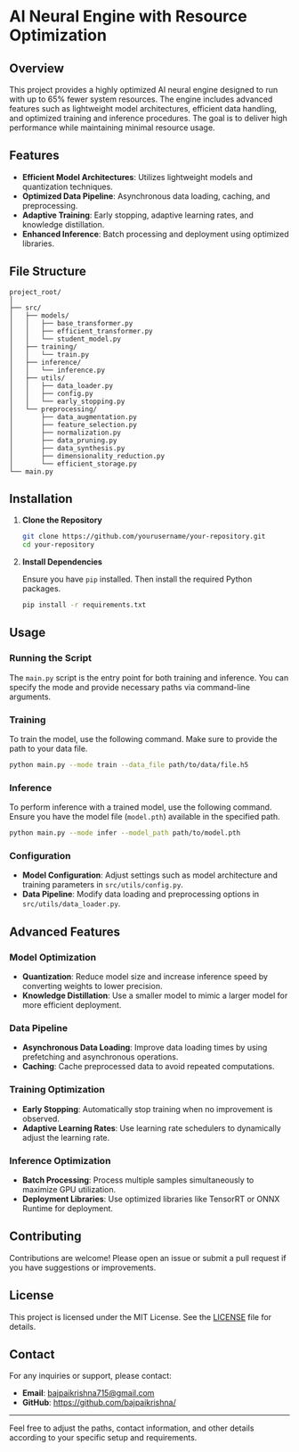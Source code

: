 # AI Neural Engine with Resource Optimization

## Overview

This project provides a highly optimized AI neural engine designed to run with up to 65% fewer system resources. The engine includes advanced features such as lightweight model architectures, efficient data handling, and optimized training and inference procedures. The goal is to deliver high performance while maintaining minimal resource usage.

## Features

- **Efficient Model Architectures**: Utilizes lightweight models and quantization techniques.
- **Optimized Data Pipeline**: Asynchronous data loading, caching, and preprocessing.
- **Adaptive Training**: Early stopping, adaptive learning rates, and knowledge distillation.
- **Enhanced Inference**: Batch processing and deployment using optimized libraries.

## File Structure

```
project_root/
│
├── src/
│   ├── models/
│   │   ├── base_transformer.py
│   │   ├── efficient_transformer.py
│   │   └── student_model.py
│   ├── training/
│   │   └── train.py
│   ├── inference/
│   │   └── inference.py
│   ├── utils/
│   │   ├── data_loader.py
│   │   ├── config.py
│   │   └── early_stopping.py
│   └── preprocessing/
│       ├── data_augmentation.py
│       ├── feature_selection.py
│       ├── normalization.py
│       ├── data_pruning.py
│       ├── data_synthesis.py
│       ├── dimensionality_reduction.py
│       └── efficient_storage.py
└── main.py
```

## Installation

1. **Clone the Repository**

    ```bash
    git clone https://github.com/yourusername/your-repository.git
    cd your-repository
    ```

2. **Install Dependencies**

    Ensure you have `pip` installed. Then install the required Python packages.

    ```bash
    pip install -r requirements.txt
    ```

## Usage

### Running the Script

The `main.py` script is the entry point for both training and inference. You can specify the mode and provide necessary paths via command-line arguments.

### Training

To train the model, use the following command. Make sure to provide the path to your data file.

```bash
python main.py --mode train --data_file path/to/data/file.h5
```

### Inference

To perform inference with a trained model, use the following command. Ensure you have the model file (`model.pth`) available in the specified path.

```bash
python main.py --mode infer --model_path path/to/model.pth
```

### Configuration

- **Model Configuration**: Adjust settings such as model architecture and training parameters in `src/utils/config.py`.
- **Data Pipeline**: Modify data loading and preprocessing options in `src/utils/data_loader.py`.

## Advanced Features

### Model Optimization

- **Quantization**: Reduce model size and increase inference speed by converting weights to lower precision.
- **Knowledge Distillation**: Use a smaller model to mimic a larger model for more efficient deployment.

### Data Pipeline

- **Asynchronous Data Loading**: Improve data loading times by using prefetching and asynchronous operations.
- **Caching**: Cache preprocessed data to avoid repeated computations.

### Training Optimization

- **Early Stopping**: Automatically stop training when no improvement is observed.
- **Adaptive Learning Rates**: Use learning rate schedulers to dynamically adjust the learning rate.

### Inference Optimization

- **Batch Processing**: Process multiple samples simultaneously to maximize GPU utilization.
- **Deployment Libraries**: Use optimized libraries like TensorRT or ONNX Runtime for deployment.

## Contributing

Contributions are welcome! Please open an issue or submit a pull request if you have suggestions or improvements.

## License

This project is licensed under the MIT License. See the [LICENSE](LICENSE) file for details.

## Contact

For any inquiries or support, please contact:

- **Email**: bajpaikrishna715@gmail.com
- **GitHub**: https://github.com/bajpaikrishna/

---

Feel free to adjust the paths, contact information, and other details according to your specific setup and requirements.
